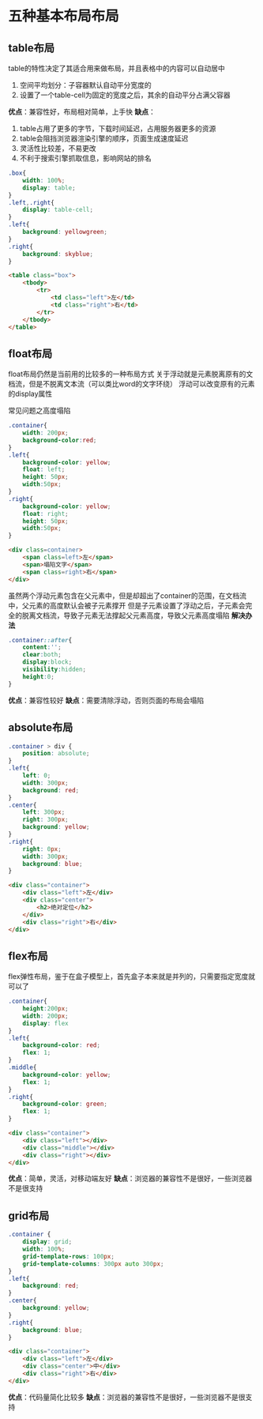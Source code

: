 # 五种基本布局布局

## table布局

table的特性决定了其适合用来做布局，并且表格中的内容可以自动居中
1. 空间平均划分：子容器默认自动平分宽度的
2. 设置了一个table-cell为固定的宽度之后，其余的自动平分占满父容器

**优点**：兼容性好，布局相对简单，上手快
**缺点**： 
1. table占用了更多的字节，下载时间延迟，占用服务器更多的资源
2. table会阻挡浏览器渲染引擎的顺序，页面生成速度延迟
3. 灵活性比较差，不易更改
4. 不利于搜索引擎抓取信息，影响网站的排名

```css
.box{
    width: 100%;
    display: table;
}
.left,.right{
    display: table-cell;
}
.left{
    background: yellowgreen;
}
.right{
    background: skyblue;
}
```

```html
<table class="box">
    <tbody>
        <tr>
            <td class="left">左</td>
            <td class="right">右</td>
        </tr>
    </tbody>
</table>
```

## float布局

float布局仍然是当前用的比较多的一种布局方式
关于浮动就是元素脱离原有的文档流，但是不脱离文本流（可以类比word的文字环绕）
浮动可以改变原有的元素的display属性

常见问题之高度塌陷
```css
.container{
    width: 200px;
    background-color:red;
}
.left{
    background-color: yellow; 
    float: left;
    height: 50px;
    width:50px;
}
.right{
    background-color: yellow; 
    float: right;
    height: 50px;
    width:50px;
}
```

```html
<div class=container>       
    <span class=left>左</span>
    <span>塌陷文字</span>
    <span class=right>右</span>
</div>
```

虽然两个浮动元素包含在父元素中，但是却超出了container的范围，在文档流中，父元素的高度默认会被子元素撑开
但是子元素设置了浮动之后，子元素会完全的脱离文档流，导致子元素无法撑起父元素高度，导致父元素高度塌陷
**解决办法**
```css
.container::after{
	content:'';
	clear:both;
	display:block;
	visibility:hidden;
	height:0; 
}
```

**优点**：兼容性较好
**缺点**：需要清除浮动，否则页面的布局会塌陷

## absolute布局

```css
.container > div {
    position: absolute;
}
.left{
    left: 0;
    width: 300px;
    background: red;
}
.center{
    left: 300px;
    right: 300px;
    background: yellow;
}
.right{
    right: 0px;
    width: 300px;
    background: blue;
}
```

```html
<div class="container">       
    <div class="left">左</div>
    <div class="center">
        <h2>绝对定位</h2>
    </div>
    <div class="right">右</div>
</div>
```
## flex布局

flex弹性布局，鉴于在盒子模型上，首先盒子本来就是并列的，只需要指定宽度就可以了

```css
.container{
    height:200px;
    width: 200px;
    display: flex
}
.left{
    background-color: red; 
    flex: 1;
}
.middle{
    background-color: yellow; 
    flex: 1;    
}
.right{
    background-color: green;
    flex: 1;
}
```

```html
<div class="container">
	<div class="left"></div>
	<div class="middle"></div>
	<div class="right"></div>
</div>
```

**优点**：简单，灵活，对移动端友好
**缺点**：浏览器的兼容性不是很好，一些浏览器不是很支持

## grid布局

```css
.container {
    display: grid;
    width: 100%;
    grid-template-rows: 100px;
    grid-template-columns: 300px auto 300px;
}
.left{
    background: red;
}
.center{
    background: yellow;
}
.right{
    background: blue;
}
```

```html
<div class="container">       
    <div class="left">左</div>
    <div class="center">中</div>
    <div class="right">右</div>
</div>
```

**优点**：代码量简化比较多
**缺点**：浏览器的兼容性不是很好，一些浏览器不是很支持